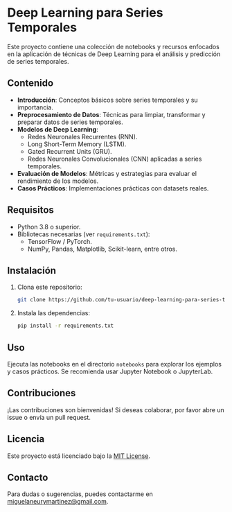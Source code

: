 # Deep Learning para Series Temporales

Este proyecto contiene una colección de notebooks y recursos enfocados en la aplicación de técnicas de Deep Learning para el análisis y predicción de series temporales.

## Contenido

- **Introducción**: Conceptos básicos sobre series temporales y su importancia.
- **Preprocesamiento de Datos**: Técnicas para limpiar, transformar y preparar datos de series temporales.
- **Modelos de Deep Learning**:
    - Redes Neuronales Recurrentes (RNN).
    - Long Short-Term Memory (LSTM).
    - Gated Recurrent Units (GRU).
    - Redes Neuronales Convolucionales (CNN) aplicadas a series temporales.
- **Evaluación de Modelos**: Métricas y estrategias para evaluar el rendimiento de los modelos.
- **Casos Prácticos**: Implementaciones prácticas con datasets reales.

## Requisitos

- Python 3.8 o superior.
- Bibliotecas necesarias (ver `requirements.txt`):
    - TensorFlow / PyTorch.
    - NumPy, Pandas, Matplotlib, Scikit-learn, entre otros.

## Instalación

1. Clona este repositorio:
     ```bash
     git clone https://github.com/tu-usuario/deep-learning-para-series-temporales.git
     ```
2. Instala las dependencias:
     ```bash
     pip install -r requirements.txt
     ```

## Uso

Ejecuta las notebooks en el directorio `notebooks` para explorar los ejemplos y casos prácticos. Se recomienda usar Jupyter Notebook o JupyterLab.

## Contribuciones

¡Las contribuciones son bienvenidas! Si deseas colaborar, por favor abre un issue o envía un pull request.

## Licencia

Este proyecto está licenciado bajo la [MIT License](LICENSE).

## Contacto

Para dudas o sugerencias, puedes contactarme en [miguelaneurymartinez@gmail.com](mailto:miguelaneurymartinez@gmail.com).